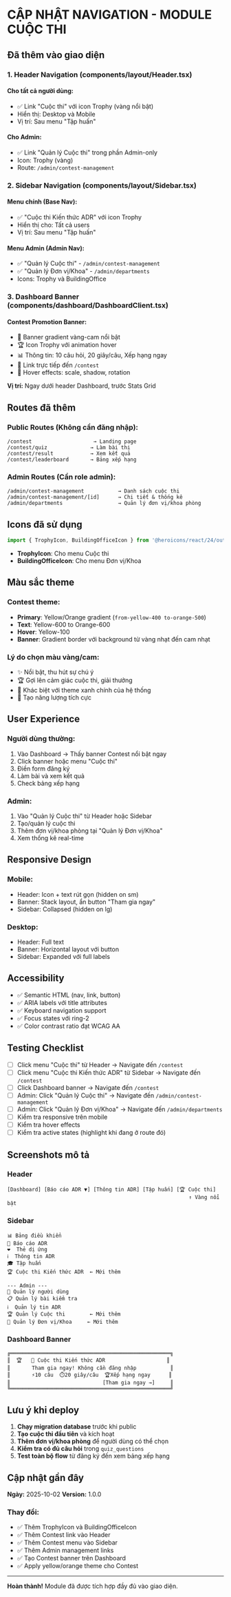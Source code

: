 # CẬP NHẬT NAVIGATION - MODULE CUỘC THI

## Đã thêm vào giao diện

### 1. **Header Navigation** (components/layout/Header.tsx)

#### Cho tất cả người dùng:
- ✅ Link "Cuộc thi" với icon Trophy (vàng nổi bật)
- Hiển thị: Desktop và Mobile
- Vị trí: Sau menu "Tập huấn"

#### Cho Admin:
- ✅ Link "Quản lý Cuộc thi" trong phần Admin-only
- Icon: Trophy (vàng)
- Route: `/admin/contest-management`

### 2. **Sidebar Navigation** (components/layout/Sidebar.tsx)

#### Menu chính (Base Nav):
- ✅ "Cuộc thi Kiến thức ADR" với icon Trophy
- Hiển thị cho: Tất cả users
- Vị trí: Sau menu "Tập huấn"

#### Menu Admin (Admin Nav):
- ✅ "Quản lý Cuộc thi" - `/admin/contest-management`
- ✅ "Quản lý Đơn vị/Khoa" - `/admin/departments`
- Icons: Trophy và BuildingOffice

### 3. **Dashboard Banner** (components/dashboard/DashboardClient.tsx)

#### Contest Promotion Banner:
- 🎯 Banner gradient vàng-cam nổi bật
- 🏆 Icon Trophy với animation hover
- 📊 Thông tin: 10 câu hỏi, 20 giây/câu, Xếp hạng ngay
- 🔗 Link trực tiếp đến `/contest`
- 💫 Hover effects: scale, shadow, rotation

**Vị trí:** Ngay dưới header Dashboard, trước Stats Grid

## Routes đã thêm

### Public Routes (Không cần đăng nhập):
```
/contest                    → Landing page
/contest/quiz              → Làm bài thi
/contest/result            → Xem kết quả
/contest/leaderboard       → Bảng xếp hạng
```

### Admin Routes (Cần role admin):
```
/admin/contest-management           → Danh sách cuộc thi
/admin/contest-management/[id]      → Chi tiết & thống kê
/admin/departments                  → Quản lý đơn vị/khoa phòng
```

## Icons đã sử dụng

```typescript
import { TrophyIcon, BuildingOfficeIcon } from '@heroicons/react/24/outline'
```

- **TrophyIcon**: Cho menu Cuộc thi
- **BuildingOfficeIcon**: Cho menu Đơn vị/Khoa

## Màu sắc theme

### Contest theme:
- **Primary**: Yellow/Orange gradient (`from-yellow-400 to-orange-500`)
- **Text**: Yellow-600 to Orange-600
- **Hover**: Yellow-100
- **Banner**: Gradient border với background từ vàng nhạt đến cam nhạt

### Lý do chọn màu vàng/cam:
- ✨ Nổi bật, thu hút sự chú ý
- 🏆 Gợi lên cảm giác cuộc thi, giải thưởng
- 🎯 Khác biệt với theme xanh chính của hệ thống
- 💫 Tạo năng lượng tích cực

## User Experience

### Người dùng thường:
1. Vào Dashboard → Thấy banner Contest nổi bật ngay
2. Click banner hoặc menu "Cuộc thi"
3. Điền form đăng ký
4. Làm bài và xem kết quả
5. Check bảng xếp hạng

### Admin:
1. Vào "Quản lý Cuộc thi" từ Header hoặc Sidebar
2. Tạo/quản lý cuộc thi
3. Thêm đơn vị/khoa phòng tại "Quản lý Đơn vị/Khoa"
4. Xem thống kê real-time

## Responsive Design

### Mobile:
- Header: Icon + text rút gọn (hidden on sm)
- Banner: Stack layout, ẩn button "Tham gia ngay"
- Sidebar: Collapsed (hidden on lg)

### Desktop:
- Header: Full text
- Banner: Horizontal layout với button
- Sidebar: Expanded với full labels

## Accessibility

- ✅ Semantic HTML (nav, link, button)
- ✅ ARIA labels với title attributes
- ✅ Keyboard navigation support
- ✅ Focus states với ring-2
- ✅ Color contrast ratio đạt WCAG AA

## Testing Checklist

- [ ] Click menu "Cuộc thi" từ Header → Navigate đến `/contest`
- [ ] Click menu "Cuộc thi Kiến thức ADR" từ Sidebar → Navigate đến `/contest`
- [ ] Click Dashboard banner → Navigate đến `/contest`
- [ ] Admin: Click "Quản lý Cuộc thi" → Navigate đến `/admin/contest-management`
- [ ] Admin: Click "Quản lý Đơn vị/Khoa" → Navigate đến `/admin/departments`
- [ ] Kiểm tra responsive trên mobile
- [ ] Kiểm tra hover effects
- [ ] Kiểm tra active states (highlight khi đang ở route đó)

## Screenshots mô tả

### Header
```
[Dashboard] [Báo cáo ADR ▼] [Thông tin ADR] [Tập huấn] [🏆 Cuộc thi]
                                                           ↑ Vàng nổi bật
```

### Sidebar
```
📊 Bảng điều khiển
📄 Báo cáo ADR
❤️  Thẻ dị ứng
ℹ️  Thông tin ADR
🎓 Tập huấn
🏆 Cuộc thi Kiến thức ADR  ← Mới thêm

--- Admin ---
👥 Quản lý người dùng
📋 Quản lý bài kiểm tra
ℹ️  Quản lý tin ADR
🏆 Quản lý Cuộc thi        ← Mới thêm
🏢 Quản lý Đơn vị/Khoa     ← Mới thêm
```

### Dashboard Banner
```
╔════════════════════════════════════════════════════╗
║  🏆   🎯 Cuộc thi Kiến thức ADR                    ║
║       Tham gia ngay! Không cần đăng nhập           ║
║       ⚡10 câu  ⏱️20 giây/câu  🏆Xếp hạng ngay      ║
║                              [Tham gia ngay →]     ║
╚════════════════════════════════════════════════════╝
```

## Lưu ý khi deploy

1. **Chạy migration database** trước khi public
2. **Tạo cuộc thi đầu tiên** và kích hoạt
3. **Thêm đơn vị/khoa phòng** để người dùng có thể chọn
4. **Kiểm tra có đủ câu hỏi** trong `quiz_questions`
5. **Test toàn bộ flow** từ đăng ký đến xem bảng xếp hạng

## Cập nhật gần đây

**Ngày:** 2025-10-02
**Version:** 1.0.0

### Thay đổi:
- ✅ Thêm TrophyIcon và BuildingOfficeIcon
- ✅ Thêm Contest link vào Header
- ✅ Thêm Contest menu vào Sidebar
- ✅ Thêm Admin management links
- ✅ Tạo Contest banner trên Dashboard
- ✅ Apply yellow/orange theme cho Contest

---

**Hoàn thành!** Module đã được tích hợp đầy đủ vào giao diện.































